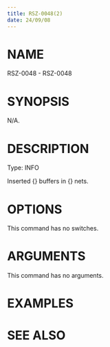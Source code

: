 ```yaml
---
title: RSZ-0048(2)
date: 24/09/08
---
```


# NAME

RSZ-0048 - RSZ-0048

# SYNOPSIS

N/A.

# DESCRIPTION

Type: INFO

Inserted {} buffers in {} nets.

# OPTIONS

This command has no switches.

# ARGUMENTS

This command has no arguments.

# EXAMPLES

# SEE ALSO

